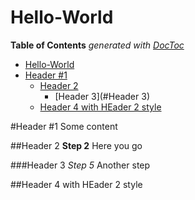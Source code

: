 Hello-World
===========

**Table of Contents**  *generated with [DocToc](http://doctoc.herokuapp.com/)*

- [Hello-World](#)
- [Header #1](#)
	- [Header 2](#)
		- [Header 3](#Header 3)
	- [Header 4 with HEader 2 style](#)

#Header #1
Some content

##Header 2
**Step 2** Here you go

###Header 3
*Step 5* Another step

##Header 4 with HEader 2 style

